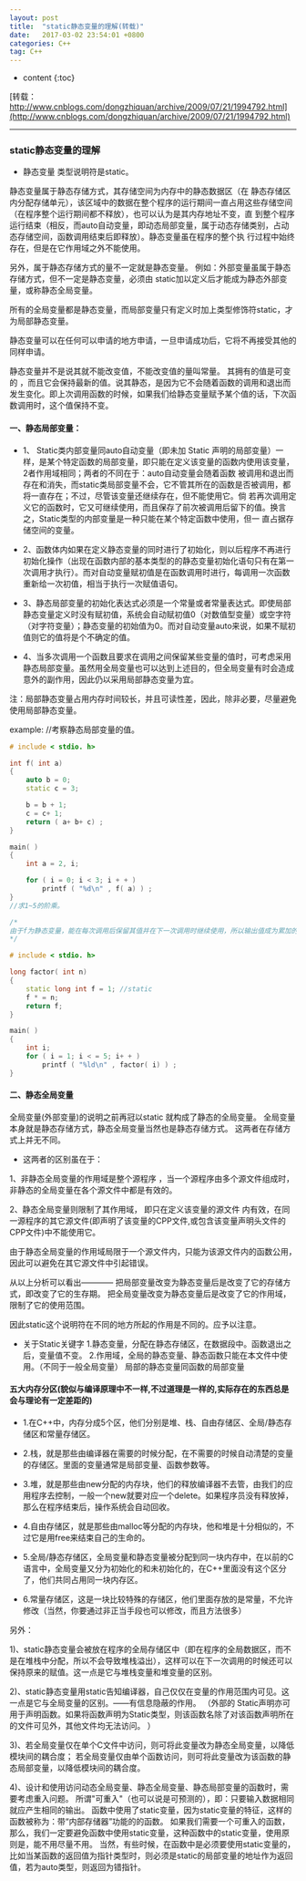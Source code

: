 ```yaml
---
layout: post
title:  "static静态变量的理解(转载)"
date:   2017-03-02 23:54:01 +0800
categories: C++
tag: C++
---
```


* content
{:toc}



[转载：http://www.cnblogs.com/dongzhiquan/archive/2009/07/21/1994792.html](http://www.cnblogs.com/dongzhiquan/archive/2009/07/21/1994792.html)


------------
### static静态变量的理解


* 静态变量 类型说明符是static。


静态变量属于静态存储方式，其存储空间为内存中的静态数据区（在 静态存储区内分配存储单元），该区域中的数据在整个程序的运行期间一直占用这些存储空间（在程序整个运行期间都不释放），也可以认为是其内存地址不变，直 到整个程序运行结束（相反，而auto自动变量，即动态局部变量，属于动态存储类别，占动态存储空间，函数调用结束后即释放）。静态变量虽在程序的整个执 行过程中始终存在，但是在它作用域之外不能使用。

另外，属于静态存储方式的量不一定就是静态变量。 例如：外部变量虽属于静态存储方式，但不一定是静态变量，必须由 static加以定义后才能成为静态外部变量，或称静态全局变量。

所有的全局变量都是静态变量，而局部变量只有定义时加上类型修饰符static，才为局部静态变量。

静态变量可以在任何可以申请的地方申请，一旦申请成功后，它将不再接受其他的同样申请。

静态变量并不是说其就不能改变值，不能改变值的量叫常量。 其拥有的值是可变的 ，而且它会保持最新的值。说其静态，是因为它不会随着函数的调用和退出而发生变化。即上次调用函数的时候，如果我们给静态变量赋予某个值的话，下次函数调用时，这个值保持不变。


#### 一、静态局部变量：


* 1、 Static类内部变量同auto自动变量（即未加 Static 声明的局部变量）一样，是某个特定函数的局部变量，即只能在定义该变量的函数内使用该变量，2者作用域相同；两者的不同在于：auto自动变量会随着函数 被调用和退出而存在和消失，而static类局部变量不会，它不管其所在的函数是否被调用，都将一直存在；不过，尽管该变量还继续存在，但不能使用它。倘 若再次调用定义它的函数时，它又可继续使用，而且保存了前次被调用后留下的值。换言之，Static类型的内部变量是一种只能在某个特定函数中使用，但一 直占据存储空间的变量。

* 2、函数体内如果在定义静态变量的同时进行了初始化，则以后程序不再进行初始化操作（出现在函数内部的基本类型的的静态变量初始化语句只有在第一次调用才执行）。而对自动变量赋初值是在函数调用时进行，每调用一次函数重新给一次初值，相当于执行一次赋值语句。

* 3、静态局部变量的初始化表达式必须是一个常量或者常量表达式。即使局部静态变量定义时没有赋初值，系统会自动赋初值0（对数值型变量）或空字符（对字符变量）；静态变量的初始值为0。而对自动变量auto来说，如果不赋初值则它的值将是个不确定的值。

* 4、当多次调用一个函数且要求在调用之间保留某些变量的值时，可考虑采用静态局部变量。虽然用全局变量也可以达到上述目的，但全局变量有时会造成意外的副作用，因此仍以采用局部静态变量为宜。

注：局部静态变量占用内存时间较长，并且可读性差，因此，除非必要，尽量避免使用局部静态变量。

example:
//考察静态局部变量的值。

```cpp
# include < stdio. h> 

int f( int a) 
{ 
    auto b = 0; 
    static c = 3; 

    b = b + 1; 
    c = c+ 1; 
    return ( a+ b+ c) ; 
} 

main( ) 
{ 
    int a = 2, i; 

    for ( i = 0; i < 3; i + + ) 
        printf ( "%d\n" , f( a) ) ; 
}
//求1~5的阶乘。

/*
由于f为静态变量，能在每次调用后保留其值并在下一次调用时继续使用，所以输出值成为累加的结果。若变量f说明为自动变量（去掉static），当main中多次调用factor时，f均赋初 值为1，故每次输出值均为1。
*/

# include < stdio. h> 

long factor( int n) 
{ 
    static long int f = 1; //static 
    f * = n; 
    return f; 
} 

main( ) 
{ 
    int i; 
    for ( i = 1; i < = 5; i+ + ) 
        printf ( "%ld\n" , factor( i) ) ; 
}

```

#### 二、静态全局变量

全局变量(外部变量)的说明之前再冠以static 就构成了静态的全局变量。
全局变量本身就是静态存储方式，静态全局变量当然也是静态存储方式。
这两者在存储方式上并无不同。

    
* 这两者的区别虽在于：

1、非静态全局变量的作用域是整个源程序 ，当一个源程序由多个源文件组成时，非静态的全局变量在各个源文件中都是有效的。

2、静态全局变量则限制了其作用域， 即只在定义该变量的源文件 内有效，在同一源程序的其它源文件(即声明了该变量的CPP文件,或包含该变量声明头文件的CPP文件)中不能使用它。
    
由于静态全局变量的作用域局限于一个源文件内，只能为该源文件内的函数公用，因此可以避免在其它源文件中引起错误。
    
从以上分析可以看出————
把局部变量改变为静态变量后是改变了它的存储方式，即改变了它的生存期。
把全局变量改变为静态变量后是改变了它的作用域，限制了它的使用范围。

因此static这个说明符在不同的地方所起的作用是不同的。应予以注意。

* 关于Static关键字 
1.静态变量，分配在静态存储区，在数据段中。函数退出之后，变量值不变。
2.作用域，全局的静态变量、静态函数只能在本文件中使用。（不同于一般全局变量）
局部的静态变量同函数的局部变量



#### 五大内存分区(貌似与编译原理中不一样,不过道理是一样的,实际存在的东西总是会与理论有一定差距的)
* 1.在C++中，内存分成5个区，他们分别是堆、栈、自由存储区、全局/静态存储区和常量存储区。

* 2.栈，就是那些由编译器在需要的时候分配，在不需要的时候自动清楚的变量的存储区。里面的变量通常是局部变量、函数参数等。

* 3.堆，就是那些由new分配的内存块，他们的释放编译器不去管，由我们的应用程序去控制，一般一个new就要对应一个delete。如果程序员没有释放掉，那么在程序结束后，操作系统会自动回收。

* 4.自由存储区，就是那些由malloc等分配的内存块，他和堆是十分相似的，不过它是用free来结束自己的生命的。

* 5.全局/静态存储区，全局变量和静态变量被分配到同一块内存中，在以前的C语言中，全局变量又分为初始化的和未初始化的，在C++里面没有这个区分了，他们共同占用同一块内存区。

* 6.常量存储区，这是一块比较特殊的存储区，他们里面存放的是常量，不允许修改（当然，你要通过非正当手段也可以修改，而且方法很多）

另外：

1)、static静态变量会被放在程序的全局存储区中（即在程序的全局数据区，而不是在堆栈中分配，所以不会导致堆栈溢出），这样可以在下一次调用的时候还可以保持原来的赋值。这一点是它与堆栈变量和堆变量的区别。

2)、static静态变量用static告知编译器，自己仅仅在变量的作用范围内可见。这一点是它与全局变量的区别。——有信息隐蔽的作用。 （外部的 Static声明亦可用于声明函数。如果将函数声明为Static类型，则该函数名除了对该函数声明所在的文件可见外，其他文件均无法访问。 ）

3)、若全局变量仅在单个C文件中访问，则可将此变量改为静态全局变量，以降低模块间的耦合度；
若全局变量仅由单个函数访问，则可将此变量改为该函数的静态局部变量，以降低模块间的耦合度。 


4)、设计和使用访问动态全局变量、静态全局变量、静态局部变量的函数时，需要考虑重入问题。
所谓"可重入"（也可以说是可预测的），即：只要输入数据相同就应产生相同的输出。
函数中使用了static变量，因为static变量的特征，这样的函数被称为：带“内部存储器”功能的的函数。 
如果我们需要一个可重入的函数，那么，我们一定要避免函数中使用static变量，这种函数中的static变量，使用原则是，能不用尽量不用。 
当然，有些时候，在函数中是必须要使用static变量的，比如当某函数的返回值为指针类型时，则必须是static的局部变量的地址作为返回值，若为auto类型，则返回为错指针。